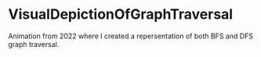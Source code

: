 # VisualDepictionOfGraphTraversal
Animation from 2022 where I created a repersentation of both BFS and DFS graph traversal.
